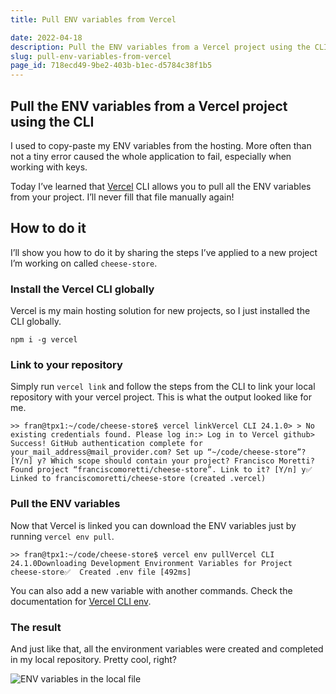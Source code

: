 ```yaml
---
title: Pull ENV variables from Vercel

date: 2022-04-18
description: Pull the ENV variables from a Vercel project using the CLI.
slug: pull-env-variables-from-vercel
page_id: 718ecd49-9be2-403b-b1ec-d5784c38f1b5
---
```


## Pull the ENV variables from a Vercel project using the CLI

I used to copy-paste my ENV variables from the hosting. More often than not a tiny error caused the whole application to fail, especially when working with keys.

Today I’ve learned that [Vercel](https://vercel.com/) CLI allows you to pull all the ENV variables from your project. I’ll never fill that file manually again!

## How to do it

I’ll show you how to do it by sharing the steps I’ve applied to a new project I’m working on called `cheese-store`.

### Install the Vercel CLI globally

Vercel is my main hosting solution for new projects, so I just installed the CLI globally.

```shell
npm i -g vercel
```

### Link to your repository

Simply run `vercel link` and follow the steps from the CLI to link your local repository with your vercel project. This is what the output looked like for me.

```shell
>> fran@tpx1:~/code/cheese-store$ vercel linkVercel CLI 24.1.0> > No existing credentials found. Please log in:> Log in to Vercel github> Success! GitHub authentication complete for your_mail_address@mail_provider.com? Set up “~/code/cheese-store”? [Y/n] y? Which scope should contain your project? Francisco Moretti? Found project “franciscomoretti/cheese-store”. Link to it? [Y/n] y✅  Linked to franciscomoretti/cheese-store (created .vercel)
```

### Pull the ENV variables

Now that Vercel is linked you can download the ENV variables just by running `vercel env pull`.

```shell
>> fran@tpx1:~/code/cheese-store$ vercel env pullVercel CLI 24.1.0Downloading Development Environment Variables for Project cheese-store✅  Created .env file [492ms]
```

You can also add a new variable with another commands. Check the documentation for [Vercel CLI env](https://vercel.com/docs/cli#commands/env).

### The result

And just like that, all the environment variables were created and completed in my local repository. Pretty cool, right?

![ENV variables in the local file](/assets/docs/468490004.png)
